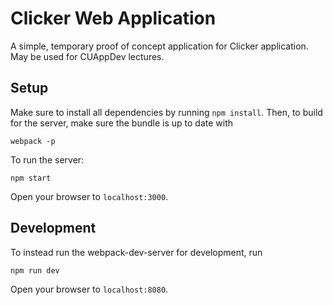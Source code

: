 # Clicker Web Application

A simple, temporary proof of concept application for Clicker application. May be used for CUAppDev lectures.

## Setup

Make sure to install all dependencies by running `npm install`. Then, to build for the server, make sure the bundle is up to date with
```
webpack -p
```

To run the server:
```
npm start
```

Open your browser to `localhost:3000`.

## Development
To instead run the webpack-dev-server for development, run
```
npm run dev
```

Open your browser to `localhost:8080`.
